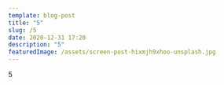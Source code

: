```yaml
---
template: blog-post
title: "5"
slug: /5
date: 2020-12-31 17:20
description: "5"
featuredImage: /assets/screen-post-hixmjh9xhoo-unsplash.jpg
---
```

5